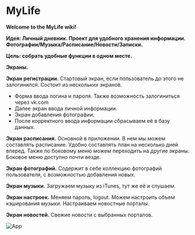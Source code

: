 # MyLife
**Welcome to the MyLife wiki!**

**Идея: Личный дневник. Проект для удобного хранения информации. Фотографии/Музыка/Расписание/Новости/Записки.**

**Цель: собрать удобные функции в одном месте.** 


**Экраны.**

**Экран регистрации.**
Стартовый экран, если пользователь до этого не залогинился. Состоит из нескольких экранов.
* Форма ввода логина и пароля. Также возможность залогиниться через vk.com
* Далее экран ввода личной информации.
* Экран добавления фотографии.
* После корректного ввода информации сбрасываем её в базу данных.

**Экран расписания.**
Основной в приложении. В нем мы можем составлять расписание. Удобно составлять план на несколько дней вперед. Также по боковому меню можем переходить на другие экраны. Боковое меню доступно почти везде.

**Экран фотографий.**
Содержит в себе коллекцию фотографий пользователя, с возможностью добавления новых.

**Экран музыки.**
Загружаем музыку из iTunes, тут же её и слушаем. 

**Экран настроек.**
Меняем пароль, logout. Можем настроить объем кэширования музыки. Настраиваем новостные порталы.

**Экран новостей.**
Свежие новости с выбранных порталов.

![App](https://pp.vk.me/c630321/v630321028/305c7/RR3RfogZWdA.jpg)
